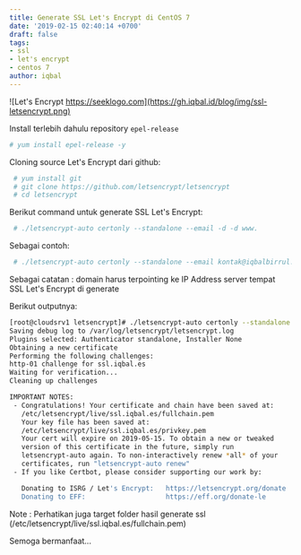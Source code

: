 ```yaml
---
title: Generate SSL Let's Encrypt di CentOS 7
date: '2019-02-15 02:40:14 +0700'
draft: false
tags:
- ssl
- let's encrypt
- centos 7
author: iqbal
---
```


![Let's Encrypt https://seeklogo.com](https://gh.iqbal.id/blog/img/ssl-letsencrypt.png)

Install terlebih dahulu repository `epel-release`

```bash
# yum install epel-release -y
```

Cloning source Let's Encrypt dari github:

```bash
 # yum install git
 # git clone https://github.com/letsencrypt/letsencrypt
 # cd letsencrypt
```

Berikut command untuk generate SSL Let's Encrypt:

```bash
 # ./letsencrypt-auto certonly --standalone --email -d -d www.
```

Sebagai contoh:

```bash
 # ./letsencrypt-auto certonly --standalone --email kontak@iqbalbirrul.com -d ssl.iqbal.es
```

Sebagai catatan : domain harus terpointing ke IP Address server tempat SSL Let's Encrypt di generate

Berikut outputnya:

```bash
[root@cloudsrv1 letsencrypt]# ./letsencrypt-auto certonly --standalone --email kontak@iqbalbirrul.com -d ssl.iqbal.es
Saving debug log to /var/log/letsencrypt/letsencrypt.log
Plugins selected: Authenticator standalone, Installer None
Obtaining a new certificate
Performing the following challenges:
http-01 challenge for ssl.iqbal.es
Waiting for verification...
Cleaning up challenges

IMPORTANT NOTES:
 - Congratulations! Your certificate and chain have been saved at:
   /etc/letsencrypt/live/ssl.iqbal.es/fullchain.pem
   Your key file has been saved at:
   /etc/letsencrypt/live/ssl.iqbal.es/privkey.pem
   Your cert will expire on 2019-05-15. To obtain a new or tweaked
   version of this certificate in the future, simply run
   letsencrypt-auto again. To non-interactively renew *all* of your
   certificates, run "letsencrypt-auto renew"
 - If you like Certbot, please consider supporting our work by:

   Donating to ISRG / Let's Encrypt:   https://letsencrypt.org/donate
   Donating to EFF:                    https://eff.org/donate-le

```

Note : Perhatikan juga target folder hasil generate ssl (/etc/letsencrypt/live/ssl.iqbal.es/fullchain.pem)

Semoga bermanfaat...
